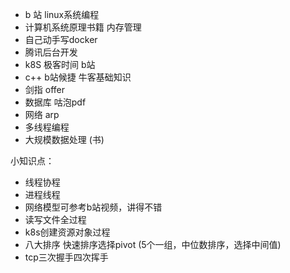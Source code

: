 - b 站 linux系统编程
- 计算机系统原理书籍  内存管理
- 自己动手写docker
- 腾讯后台开发
- k8S 极客时间 b站
- c++  b站候捷  牛客基础知识
- 剑指 offer
- 数据库 咕泡pdf
- 网络 arp
- 多线程编程
- 大规模数据处理 (书)



小知识点：

- 线程协程
- 进程线程
- 网络模型可参考b站视频，讲得不错
- 读写文件全过程
- k8s创建资源对象过程
- 八大排序 快速排序选择pivot (5个一组，中位数排序，选择中间值)
- tcp三次握手四次挥手

